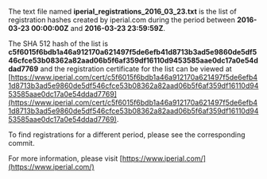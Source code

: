 The text file named **iperial_registrations_2016_03_23.txt** is the list of registration hashes created by iperial.com during the period between **2016-03-23 00:00:00Z** and **2016-03-23 23:59:59Z**.

The SHA 512 hash of the list is **c5f6015f6bdb1a46a912170a621497f5de6efb41d8713b3ad5e9860de5df546cfce53b08362a82aad06b5f6af359df16110d9453585aae0dc17a0e54ddad7769** and the registration certificate for the list can be viewed at [https://www.iperial.com/cert/c5f6015f6bdb1a46a912170a621497f5de6efb41d8713b3ad5e9860de5df546cfce53b08362a82aad06b5f6af359df16110d9453585aae0dc17a0e54ddad7769](https://www.iperial.com/cert/c5f6015f6bdb1a46a912170a621497f5de6efb41d8713b3ad5e9860de5df546cfce53b08362a82aad06b5f6af359df16110d9453585aae0dc17a0e54ddad7769).

To find registrations for a different period, please see the corresponding commit.

For more information, please visit [https://www.iperial.com/](https://www.iperial.com/)
